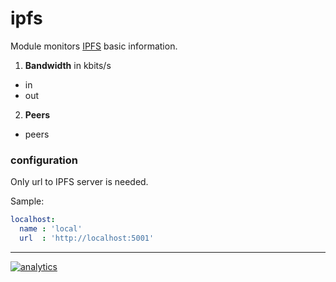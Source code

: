 # ipfs

Module monitors [IPFS](https://ipfs.io) basic information.

1.  **Bandwidth** in kbits/s

-   in
-   out

2.  **Peers**

-   peers

### configuration

Only url to IPFS server is needed.

Sample:

```yaml
localhost:
  name : 'local'
  url  : 'http://localhost:5001'
```

- - -

[![analytics](https://www.google-analytics.com/collect?v=1&aip=1&t=pageview&_s=1&ds=github&dr=https%3A%2F%2Fgithub.com%2Fnetdata%2Fnetdata&dl=https%3A%2F%2Fmy-netdata.io%2Fgithub%2Fcollectors%2Fpython.d.plugin%2Fipfs%2FREADME&_u=MAC~&cid=5792dfd7-8dc4-476b-af31-da2fdb9f93d2&tid=UA-64295674-3)](<>)
